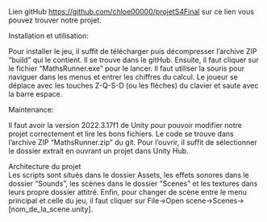 Lien gitHub
https://github.com/chloe00000/projetS4Final
sur ce lien vous pouvez trouver notre projet.

Installation et utilisation:

Pour installer le jeu, il suffit de télécharger puis décompresser l’archive ZIP  “build” qui le contient. Il se trouve dans le gitHub. Ensuite, il faut cliquer sur le fichier “MathsRunner.exe” pour le lancer. 
Il faut utiliser la souris pour naviguer dans les menus et entrer les chiffres du calcul. Le joueur se déplace avec les touches Z-Q-S-D (ou les flèches) du clavier et saute avec la barre espace.

Maintenance:

Il faut avoir la version 2022.3.17f1 de Unity pour pouvoir modifier notre projet correctement et lire les bons fichiers.
Le code se trouve dans l’archive ZIP “MathsRunner.zip” du git.
Pour l’ouvrir, il suffit de sélectionner le dossier extrait en ouvrant un projet dans Unity Hub. 

Architecture du projet  
Les scripts sont situés dans le dossier Assets, les effets sonores dans le dossier “Sounds”, les scènes dans le dossier “Scenes” et les textures dans leurs propre dossier attitré. 
Enfin, pour changer de scène entre le menu principal et celle du jeu, il faut cliquer sur File->Open scene->Scenes->[nom_de_la_scene.unity]. 

